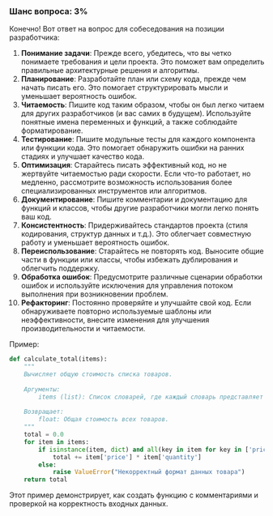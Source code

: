 ### Шанс вопроса: 3%

Конечно! Вот ответ на вопрос для собеседования на позиции разработчика:

1. **Понимание задачи**: Прежде всего, убедитесь, что вы четко понимаете требования и цели проекта. Это поможет вам определить правильные архитектурные решения и алгоритмы.
2. **Планирование**: Разработайте план или схему кода, прежде чем начать писать его. Это помогает структурировать мысли и уменьшает вероятность ошибок.
3. **Читаемость**: Пишите код таким образом, чтобы он был легко читаем для других разработчиков (и вас самих в будущем). Используйте понятные имена переменных и функций, а также соблюдайте форматирование.
4. **Тестирование**: Пишите модульные тесты для каждого компонента или функции кода. Это помогает обнаружить ошибки на ранних стадиях и улучшает качество кода.
5. **Оптимизация**: Старайтесь писать эффективный код, но не жертвуйте читаемостью ради скорости. Если что-то работает, но медленно, рассмотрите возможность использования более специализированных инструментов или алгоритмов.
6. **Документирование**: Пишите комментарии и документацию для функций и классов, чтобы другие разработчики могли легко понять ваш код.
7. **Консистентность**: Придерживайтесь стандартов проекта (стиля кодирования, структур данных и т.д.). Это облегчает совместную работу и уменьшает вероятность ошибок.
8. **Переиспользование**: Старайтесь не повторять код. Выносите общие части в функции или классы, чтобы избежать дублирования и облегчить поддержку.
9. **Обработка ошибок**: Предусмотрите различные сценарии обработки ошибок и используйте исключения для управления потоком выполнения при возникновении проблем.
10. **Рефакторинг**: Постоянно проверяйте и улучшайте свой код. Если обнаруживаете повторно используемые шаблоны или неэффективности, внесите изменения для улучшения производительности и читаемости.

Пример:
```python
def calculate_total(items):
    """
    Вычисляет общую стоимость списка товаров.
    
    Аргументы:
        items (list): Список словарей, где каждый словарь представляет собой товар с ключом 'price' и 'quantity'.
        
    Возвращает:
        float: Общая стоимость всех товаров.
    """
    total = 0.0
    for item in items:
        if isinstance(item, dict) and all(key in item for key in ['price', 'quantity']):
            total += item['price'] * item['quantity']
        else:
            raise ValueError("Некорректный формат данных товара")
    return total
```
Этот пример демонстрирует, как создать функцию с комментариями и проверкой на корректность входных данных.